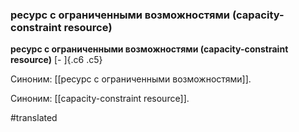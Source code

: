 ### ресурс с ограниченными возможностями (capacity-constraint resource)

**ресурс с ограниченными возможностями (capacity-constraint resource)** [- ]{.c6 .c5}

Синоним: [[ресурс с ограниченными возможностями]].

Синоним: [[capacity-constraint resource]].

#translated
